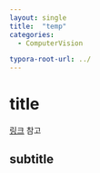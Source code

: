 ```yaml
---
layout: single
title:  "temp"
categories: 
  - ComputerVision

typora-root-url: ../
---
```








# title

[링크](https://www.aitimes.kr/news/articleView.html?idxno=30793) 참고



## subtitle



